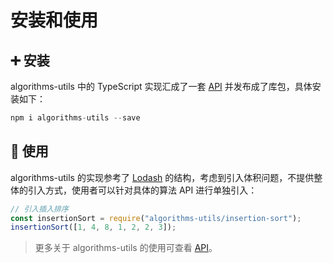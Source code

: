 # 安装和使用

## :heavy_plus_sign: 安装

algorithms-utils 中的 TypeScript 实现汇成了一套 [API](/algorithms/api/_comparator) 并发布成了库包，具体安装如下：

```javascript
npm i algorithms-utils --save
```

## :rocket: 使用

algorithms-utils 的实现参考了 [Lodash](https://github.com/lodash/lodash) 的结构，考虑到引入体积问题，不提供整体的引入方式，使用者可以针对具体的算法 API 进行单独引入：

```javascript
// 引入插入排序
const insertionSort = require("algorithms-utils/insertion-sort");
insertionSort([1, 4, 8, 1, 2, 2, 3]);
```

> 更多关于 algorithms-utils 的使用可查看 [API](/algorithms/api/_comparator)。